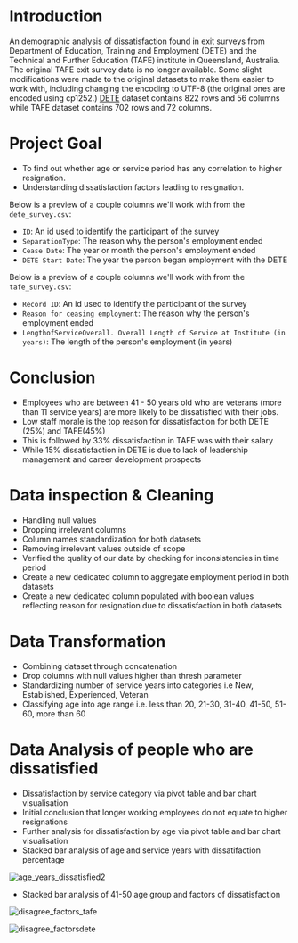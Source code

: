 # Introduction
An demographic analysis of dissatisfaction found in exit surveys from Department of Education, Training and Employment (DETE) and the Technical and Further Education (TAFE) institute in Queensland, Australia. The original TAFE exit survey data is no longer available. Some slight modifications were made to the original datasets to make them easier to work with, including changing the encoding to UTF-8 (the original ones are encoded using cp1252.)
[DETE](https://data.gov.au/dataset/ds-qld-fe96ff30-d157-4a81-851d-215f2a0fe26d/details?q=exit%20survey) dataset contains 822 rows and 56 columns while 
TAFE dataset contains 702 rows and 72 columns.

# Project Goal
- To find out whether age or service period has any correlation to higher resignation.
- Understanding dissatisfaction factors leading to resignation.

Below is a preview of a couple columns we'll work with from the `dete_survey.csv`:

* `ID`: An id used to identify the participant of the survey
* `SeparationType`: The reason why the person's employment ended
* `Cease Date`: The year or month the person's employment ended
* `DETE Start Date`: The year the person began employment with the DETE

Below is a preview of a couple columns we'll work with from the `tafe_survey.csv`:

* `Record ID`: An id used to identify the participant of the survey
* `Reason for ceasing employment`: The reason why the person's employment ended
* `LengthofServiceOverall. Overall Length of Service at Institute (in years)`: The length of the person's employment (in years)
  
# Conclusion
- Employees who are between 41 - 50 years old who are veterans (more than 11 service years) are more likely to be dissatisfied with their jobs.
- Low staff morale is the top reason for dissatisfaction for both DETE (25%) and TAFE(45%)
- This is followed by 33% dissatisfaction in TAFE was with their salary
- While 15% dissatisfaction in DETE is due to lack of leadership management and career development prospects
    
# Data inspection & Cleaning
- Handling null values
- Dropping irrelevant columns
- Column names standardization for both datasets
- Removing irrelevant values outside of scope
- Verified the quality of our data by checking for inconsistencies in time period
- Create a new dedicated column to aggregate employment period in both datasets
- Create a new dedicated column populated with boolean values reflecting reason for resignation due to dissatisfaction in both datasets
    
# Data Transformation
- Combining dataset through concatenation
- Drop columns with null values higher than thresh parameter
- Standardizing number of service years into categories i.e New, Established, Experienced, Veteran
- Classifying age into age range i.e. less than 20, 21-30, 31-40, 41-50, 51-60, more than 60

# Data Analysis of people who are dissatisfied
- Dissatisfaction by service category via pivot table and bar chart visualisation
- Initial conclusion that longer working employees do not equate to higher resignations
- Further analysis for dissatisfaction by age via pivot table and bar chart visualisation
- Stacked bar analysis of age and service years with dissatifaction percentage
  
![age_years_dissatisfied2](https://github.com/yanchooy/exitsurvey/assets/109457905/8bfbb594-d97a-4613-9523-a64a4a854d06)


- Stacked bar analysis of 41-50 age group and factors of dissatisfaction
  
![disagree_factors_tafe](https://github.com/yanchooy/exitsurvey/assets/109457905/12dc6cee-78f5-4e57-9c09-a920bccd08ec)


![disagree_factorsdete](https://github.com/yanchooy/exitsurvey/assets/109457905/e824e291-63de-4e73-a9e8-2e7b97adcb40)
